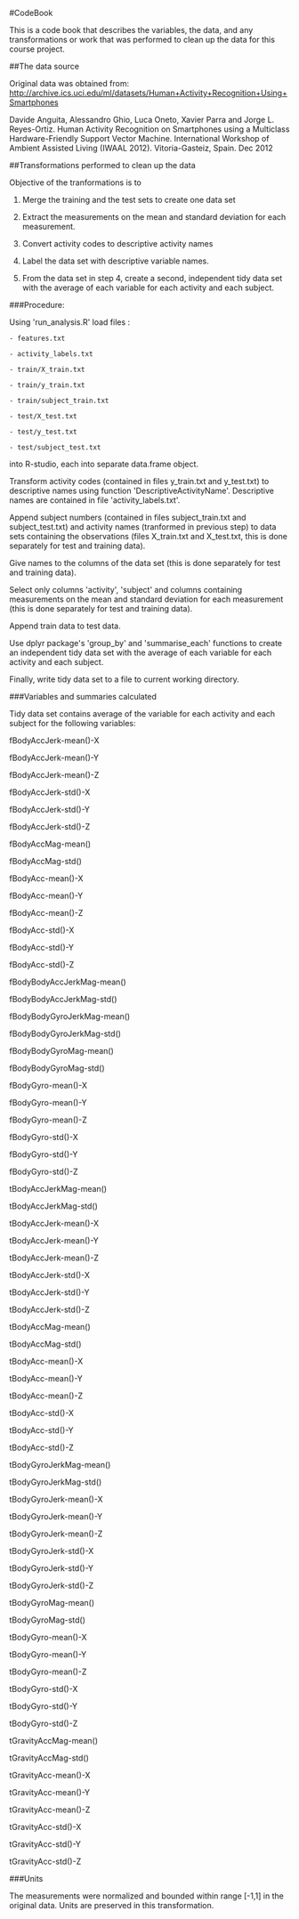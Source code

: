 #CodeBook

This is a code book that describes the variables, the data, and any transformations or work that was performed to clean up the data for this course project.

##The data source

Original data was obtained from: 
http://archive.ics.uci.edu/ml/datasets/Human+Activity+Recognition+Using+Smartphones

Davide Anguita, Alessandro Ghio, Luca Oneto, Xavier Parra and Jorge L. Reyes-Ortiz. Human Activity Recognition on Smartphones using a Multiclass Hardware-Friendly Support Vector Machine. International Workshop of Ambient Assisted Living (IWAAL 2012). Vitoria-Gasteiz, Spain. Dec 2012


##Transformations performed to clean up the data

Objective of the tranformations is to

 1)  Merge the training and the test sets to create one data set

 2)  Extract the measurements on the mean and standard deviation for each measurement. 

 3)  Convert activity codes to descriptive activity names 

 4)  Label the data set with descriptive variable names. 

 5)  From the data set in step 4, create a second, independent tidy data set with the average of each variable for each activity and each subject.

###Procedure:

Using 'run_analysis.R' load files :

	- features.txt

	- activity_labels.txt

	- train/X_train.txt

	- train/y_train.txt

	- train/subject_train.txt

	- test/X_test.txt

	- test/y_test.txt

	- test/subject_test.txt

into R-studio, each into separate data.frame object.

Transform activity codes (contained in files y_train.txt and y_test.txt) to descriptive names using function 'DescriptiveActivityName'. Descriptive names are contained in file 'activity_labels.txt'.

Append subject numbers (contained in files subject_train.txt and subject_test.txt) and activity names (tranformed in previous step) to data sets containing the observations (files X_train.txt and X_test.txt, this is done separately for test and training data).

Give names to the columns of the data set (this is done separately for test and training data).

Select only columns 'activity', 'subject' and columns containing measurements on the mean and standard deviation for each measurement (this is done separately for test and training data).

Append train data to test data.

Use dplyr package's 'group_by' and 'summarise_each' functions to create an independent tidy data set with the average of each variable for each activity and each subject.

Finally, write tidy data set to a file to current working directory.

###Variables and summaries calculated

Tidy data set contains average of the variable for each activity and each subject for the following variables:

fBodyAccJerk-mean()-X

fBodyAccJerk-mean()-Y

fBodyAccJerk-mean()-Z

fBodyAccJerk-std()-X

fBodyAccJerk-std()-Y

fBodyAccJerk-std()-Z

fBodyAccMag-mean()

fBodyAccMag-std()

fBodyAcc-mean()-X

fBodyAcc-mean()-Y

fBodyAcc-mean()-Z

fBodyAcc-std()-X

fBodyAcc-std()-Y

fBodyAcc-std()-Z

fBodyBodyAccJerkMag-mean()

fBodyBodyAccJerkMag-std()

fBodyBodyGyroJerkMag-mean()

fBodyBodyGyroJerkMag-std()

fBodyBodyGyroMag-mean()

fBodyBodyGyroMag-std()

fBodyGyro-mean()-X

fBodyGyro-mean()-Y

fBodyGyro-mean()-Z

fBodyGyro-std()-X

fBodyGyro-std()-Y

fBodyGyro-std()-Z

tBodyAccJerkMag-mean()

tBodyAccJerkMag-std()

tBodyAccJerk-mean()-X

tBodyAccJerk-mean()-Y

tBodyAccJerk-mean()-Z

tBodyAccJerk-std()-X

tBodyAccJerk-std()-Y

tBodyAccJerk-std()-Z

tBodyAccMag-mean()

tBodyAccMag-std()

tBodyAcc-mean()-X

tBodyAcc-mean()-Y

tBodyAcc-mean()-Z

tBodyAcc-std()-X

tBodyAcc-std()-Y

tBodyAcc-std()-Z

tBodyGyroJerkMag-mean()

tBodyGyroJerkMag-std()

tBodyGyroJerk-mean()-X

tBodyGyroJerk-mean()-Y

tBodyGyroJerk-mean()-Z

tBodyGyroJerk-std()-X

tBodyGyroJerk-std()-Y

tBodyGyroJerk-std()-Z

tBodyGyroMag-mean()

tBodyGyroMag-std()

tBodyGyro-mean()-X

tBodyGyro-mean()-Y

tBodyGyro-mean()-Z

tBodyGyro-std()-X

tBodyGyro-std()-Y

tBodyGyro-std()-Z

tGravityAccMag-mean()

tGravityAccMag-std()

tGravityAcc-mean()-X

tGravityAcc-mean()-Y

tGravityAcc-mean()-Z

tGravityAcc-std()-X

tGravityAcc-std()-Y

tGravityAcc-std()-Z



###Units

The measurements were normalized and bounded within range [-1,1] in the original data. 
Units are preserved in this transformation.
